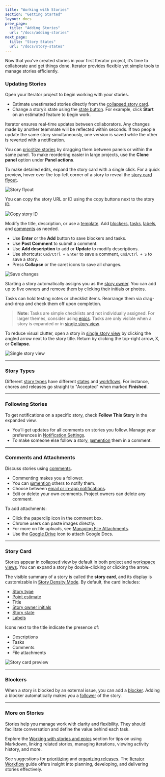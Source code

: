 ```yaml
---
title: "Working with Stories"
section: "Getting Started"
layout: docs
prev_page:
  title: "Adding Stories"
  url: "/docs/adding-stories"
next_page:
  title: "Story States"
  url: "/docs/story-states"
---
```


Now that you’ve created stories in your first Iterator project, it’s time to collaborate and get things done. Iterator provides flexible yet simple tools to manage stories efficiently.

### Updating Stories

Open your Iterator project to begin working with your stories.

- Estimate unestimated stories directly from the [collapsed story card](/docs/terminology#story_card).
- Change a story’s state using the [state button](/docs/terminology#state). For example, click **Start** on an estimated feature to begin work.

Iterator ensures real-time updates between collaborators. Any changes made by another teammate will be reflected within seconds. If two people update the same story simultaneously, one version is saved while the other is reverted with a notification.

You can [prioritize stories](/docs/prioritizing_stories) by dragging them between panels or within the same panel. To make reordering easier in large projects, use the **Clone panel** option under **Panel actions**.

To make detailed edits, expand the story card with a single click. For a quick preview, hover over the top-left corner of a story to reveal the [story card flyout](/docs/terminology#story_card_flyout).

![Story flyout]()

You can copy the story URL or ID using the copy buttons next to the story ID.

![Copy story ID]()

Modify the title, description, or use a [template](/docs/story_templates). Add [blockers](/docs/blocked_stories), [tasks](/docs/working_with_tasks), [labels](/docs/tagging_stories_with_labels), and [comments](/docs/collaborating_with_comments) as needed.

- Use **Enter** or the **Add** button to save blockers and tasks.
- Use **Post Comment** to submit a comment.
- Use **Add description** to add or **Update** to modify descriptions.
- Use shortcuts: `Cmd/Ctrl + Enter` to save a comment, `Cmd/Ctrl + S` to save a story.
- Press **Collapse** or the caret icons to save all changes.

![Save changes]()

Starting a story automatically assigns you as the [story owner](/docs/story_owners). You can add up to five owners and remove them by clicking their initials or photos.

Tasks can hold testing notes or checklist items. Rearrange them via drag-and-drop and check them off upon completion.

> **Note:** Tasks are simple checklists and not individually assigned. For larger themes, consider using [epics](/docs/tracking_big_features_themes_with_epics). Tasks are only visible when a story is expanded or in [single story view](/docs/work_with_a_single_story).

To reduce visual clutter, open a story in [single story view](/docs/work_with_a_single_story) by clicking the angled arrow next to the story title. Return by clicking the top-right arrow, X, or **Collapse**.

![Single story view]()

---

### Story Types

Different [story types](/docs/adding_stories#story_types) have different [states](/docs/terminology#state) and [workflows](/docs/workflow_overview). For instance, chores and releases go straight to "Accepted" when marked **Finished**.

---

### Following Stories

To get notifications on a specific story, check **Follow This Story** in the expanded view.

- You’ll get updates for all comments on stories you follow. Manage your preferences in [Notification Settings](/docs/notifications).
- To make someone else follow a story, [@mention](/docs/collaborating_with_comments#@mentions) them in a comment.

---

### Comments and Attachments

Discuss stories using [comments](/docs/terminology#comment).

- Commenting makes you a follower.
- You can [@mention](/docs/collaborating_with_comments#@mentions) others to notify them.
- Choose between [email or in-app notifications](/docs/notifications).
- Edit or delete your own comments. Project owners can delete any comment.

To add attachments:
- Click the paperclip icon in the comment box.
- Chrome users can paste images directly.
- For more on file uploads, see [Managing File Attachments](/docs/managing_file_attachments).
- Use the [Google Drive](/docs/managing_file_attachments#google_drive) icon to attach Google Docs.

---

### Story Card

Stories appear in collapsed view by default in both project and [workspace views](/docs/managing_multiple_projects_workspaces). You can expand a story by double-clicking or clicking the arrow.

The visible summary of a story is called the **story card**, and its display is customizable in [Story Density Mode](/docs/density_mode_story_display_options). By default, the card includes:

- [Story type](/docs/adding_stories#story_types)
- [Point estimate](/docs/estimating_stories)
- Title
- [Story owner initials](/docs/story_owners)
- [Story state](/docs/terminology#state)
- [Labels](/docs/tagging_stories_with_labels)

Icons next to the title indicate the presence of:
- Descriptions
- Tasks
- Comments
- File attachments

![Story card preview]()

---

### Blockers

When a story is blocked by an external issue, you can add a [blocker](/docs/blocked_stories). Adding a blocker automatically makes you a [follower](#following-stories) of the story.

---

### More on Stories

Stories help you manage work with clarity and flexibility. They should facilitate conversation and define the value behind each task.

Explore the [Working with stories and epics](/docs/prioritizing_stories) section for tips on using Markdown, linking related stories, managing iterations, viewing activity history, and more.

See suggestions for [prioritizing](/docs/prioritizing_stories) and [organizing releases](/docs/organizing_releases). The [Iterator Workflow](/docs/tracker_workflow) guide offers insight into planning, developing, and delivering stories effectively.
